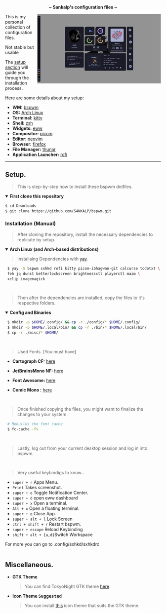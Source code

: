 <!-- HEADERS -->
<p align="center">
  <b> ~ Sankalp's configuration files ~ </b>
</p>



<!-- INFORMATION -->


<img src="https://raw.githubusercontent.com/S4NKALP/bspwm/main/ss.png" alt="img" align="right" width="400px">

This is my personal collection of configuration files.

Not stable but usable

The [setup section](#setup) will guide you through the installation process.

Here are some details about my setup:

- **WM:** [bspwm](https://github.com/baskerville/bspwm)
- **OS:** [Arch Linux](https://archlinux.org)
- **Terminal:** [kitty](https://github.com/kovidgoyal/kitty)
- **Shell:** [zsh](https://wiki.archlinux.org/index.php/Zsh)
- **Widgets:** [eww](https://github.com/elkowar/eww)
- **Compositor:** [picom](https://github.com/ibhagwan/picom)
- **Editor:** [neovim](https://github.com/neovim/neovim)
- **Browser:** [firefox](https://www.mozilla.org/en-US/firefox)
- **File Manager:** [thunar](https://github.com/xfce-mirror/thunar)
- **Application Launcher:** [rofi](https://github.com/davatorium/rofi)

---

<!-- SETUP -->

## Setup.

> This is step-by-step how to install these bspwm dotfiles.

<details open>
<summary><strong>First clone this repository</strong></summary>

```sh
$ cd Downloads
$ git clone https://github.com/S4NKALP/bspwm.git

```
  </details>

### Installation (Manual)

> After cloning the repository, install the necessary dependencies to replicate by setup.

   <details open>
   <summary><strong>Arch Linux (and Arch-based distributions)</strong></summary>

> Installaing Dependencies with [yay](https://github.com/Jguer/yay).

```sh
 $ yay -S bspwm sxhkd rofi kitty picom-ibhagwan-git calcurse todotxt \
 feh jq dunst betterlockscreen brightnessctl playerctl maim \
 xclip imagemagick

```

   </details>

   <br>

> Then after the dependencies are installed, copy the files to it's respective folders.

   <details open>
   <summary><strong>Config and Binaries</strong></summary>

```sh
 $ mkdir -p $HOME/.config/ && cp -r ./config/* $HOME/.config/
 $ mkdir -p $HOME/.local/bin/ && cp -r ./bin/* $HOME/.local/bin/
 $ cp -r ./misc/* $HOME/
```

   </details>

   <br>

> Used Fonts. [You must have]

- **Cartograph CF:** [here](https://en.bestfonts.pro/font/cartograph-cf)
- **JetBrainsMono NF:** [here](https://github.com/ryanoasis/nerd-fonts)
- **Font Awesome:** [here](https://fontawesome.com/download)
- **Comic Mono :** [here](https://dtinth.github.io/comic-mono-font/)

   <br>

> Once finished copying the files, you might want to finalize the changes to your system.

```sh
 # Rebuilds the font cache
 $ fc-cache -fv
```

   <br>

> Lastly, log out from your current desktop session and log in into bspwm.

   <br>
   
> Very useful keybindigs to know...

- <code>super + r</code> Apps Menu.
- <code>Print</code> Takes screenshot.
- <code>super + o</code> Toggle Notification Center.
- <code>super + d</code> open eww dashboard
- <code>super + x</code> Open a terminal.
- <code>Alt + x</code> Open a floating terminal.
- <code>super + q</code> Close App.
- <code>super + alt + l</code> Lock Screen
- <code>ctrl + shift + r</code> Restart bspwm.
- <code>super + escape</code> Reload Keybinding
- <code>shift + alt + {a,d}</code>Switch Workspace

For more you can go to .config/sxhkd/sxhkdrc  
    <br>

## Miscellaneous.

- **GTK Theme**

  > You can find TokyoNight GTK theme [here](https://github.com/koiosdev/Tokyo-Night-Linux/tree/master/usr/share/themes/TokyoNight).

- **Icon Theme <kbd>Suggested</kbd>**
  > You can install [this](https://github.com/PapirusDevelopmentTeam/papirus-icon-theme) icon theme that suits the GTK theme.
  
  > 
